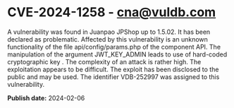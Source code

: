 # CVE-2024-1258 - cna@vuldb.com

A vulnerability was found in Juanpao JPShop up to 1.5.02. It has been declared as problematic. Affected by this vulnerability is an unknown functionality of the file api/config/params.php of the component API. The manipulation of the argument JWT_KEY_ADMIN leads to use of hard-coded cryptographic key . The complexity of an attack is rather high. The exploitation appears to be difficult. The exploit has been disclosed to the public and may be used. The identifier VDB-252997 was assigned to this vulnerability.

**Publish date:** 2024-02-06
